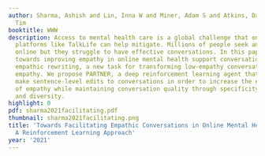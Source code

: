 ```yaml
---
author: Sharma, Ashish and Lin, Inna W and Miner, Adam S and Atkins, David C and Althoff,
  Tim
booktitle: WWW
description: Access to mental health care is a global challenge that online peer support
  platforms like TalkLife can help mitigate. Millions of people seek and provide support
  online but they struggle to have effective conversations. In this paper, we work
  towards improving empathy in online mental health support conversations. We introduce
  empathic rewriting, a new task for transforming low-empathy conversations to higher
  empathy. We propose PARTNER, a deep reinforcement learning agent that learns to
  make sentence-level edits to conversations in order to increase the expressed level
  of empathy while maintaining conversation quality through specificity, fluency,
  and diversity.
highlight: 0
pdf: sharma2021facilitating.pdf
thumbnail: sharma2021facilitating.png
title: 'Towards Facilitating Empathic Conversations in Online Mental Health Support:
  A Reinforcement Learning Approach'
year: '2021'
---
```

